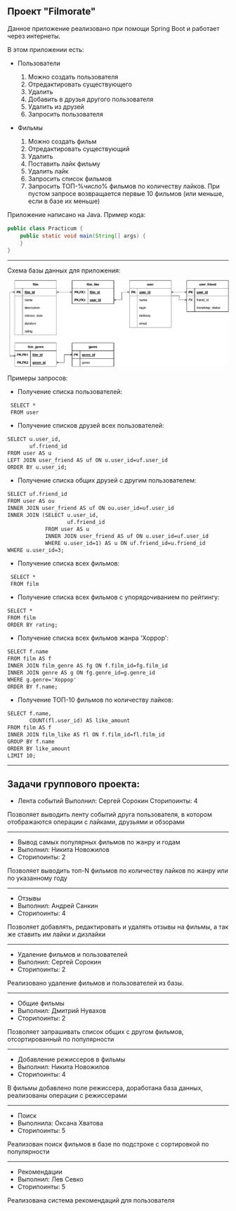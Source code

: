 ## Проект "Filmorate"

Данное приложение реализовано при помощи Spring Boot и работает через интернеты.

В этом приложении есть:

* Пользователи
  1. Можно создать пользователя
  2. Отредактировать существующего
  3. Удалить
  4. Добавить в друзья другого пользователя
  5. Удалить из друзей
  6. Запросить пользователя

* Фильмы
    1. Можно создать фильм
    2. Отредактировать существующий
    3. Удалить
    4. Поставить лайк фильму
    5. Удалить лайк
    6. Запросить список фильмов
    7. Запросить ТОП-%число% фильмов по количеству лайков. При пустом запросе возвращается первые 10 фильмов (или меньше, если в базе их меньше)


Приложение написано на Java. Пример кода:
```java
public class Practicum {
    public static void main(String[] args) {
    }
}
```
------
Схема базы данных для приложения:

![](DBDiagram.drawio.png)

Примеры запросов:

* Получение списка пользователей:
```
 SELECT *
 FROM user
```

* Получение списков друзей всех пользователей:
```
SELECT u.user_id,
       uf.friend_id
FROM user AS u
LEFT JOIN user_friend AS uf ON u.user_id=uf.user_id
ORDER BY u.user_id;
```

* Получение списка общих друзей с другим пользователем:
```
SELECT uf.friend_id
FROM user AS ou
INNER JOIN user_friend AS uf ON ou.user_id=uf.user_id
INNER JOIN (SELECT u.user_id,
                   uf.friend_id
            FROM user AS u
            INNER JOIN user_friend AS uf ON u.user_id=uf.user_id
            WHERE u.user_id=1) AS u ON uf.friend_id=u.friend_id
WHERE u.user_id=3;
```

* Получение списка всех фильмов:
```
 SELECT *
 FROM film
```

* Получение списка всех фильмов с упорядочиванием по рейтингу:
```
SELECT *
FROM film
ORDER BY rating;
```

* Получение списка всех фильмов жанра 'Хоррор':
```
SELECT f.name
FROM film AS f
INNER JOIN film_genre AS fg ON f.film_id=fg.film_id
INNER JOIN genre AS g ON fg.genre_id=g.genre_id
WHERE g.genre='Хоррор'
ORDER BY f.name;
```

* Получение ТОП-10 фильмов по количеству лайков:
```
SELECT f.name,
       COUNT(fl.user_id) AS like_amount
FROM film AS f
INNER JOIN film_like AS fl ON f.film_id=fl.film_id
GROUP BY f.name
ORDER BY like_amount
LIMIT 10;
```
------
## Задачи группового проекта:

* Лента событий
Выполнил: Сергей Сорокин
Сторипоинты: 4

Позволяет выводить ленту событий друга пользователя, в котором отображаются операции с лайками, друзьями и обзорами

------
* Вывод самых популярных фильмов по жанру и годам
* Выполнил: Никита Новожилов
* Сторипоинты: 2

Позволяет выводить топ-N фильмов по количеству лайков по жанру или по указанному году

------
* Отзывы
* Выполнил: Андрей Санкин
* Сторипоинты: 4

Позволяет добавлять, редактировать и удалять отзывы на фильмы, а так же ставить им лайки и дизлайки

------
* Удаление фильмов и пользователей
* Выполнил: Сергей Сорокин
* Сторипоинты: 2

Реализовано удаление фильмов и пользователей из базы.

------
* Общие фильмы
* Выполнил: Дмитрий Нувахов
* Сторипоинты: 2

Позволяет запрашивать список общих с другом фильмов, отсортированный по популярности

------
* Добавление режиссеров в фильмы
* Выполнил: Никита Новожилов
* Сторипоинты: 4

В фильмы добавлено поле режиссера, доработана база данных, реализованы операции с режиссерами

------
* Поиск
* Выполнила: Оксана Хватова
* Сторипоинты: 5

Реализован поиск фильмов в базе по подстроке с сортировкой по популярности

------
* Рекомендации
* Выполнил: Лев Севко
* Сторипоинты: 5

Реализована система рекомендаций для пользователя